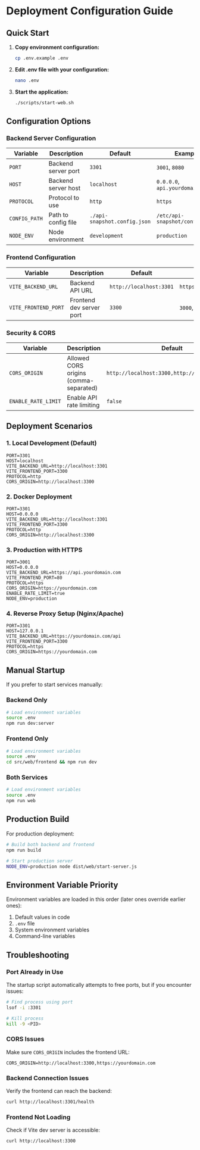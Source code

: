 # Deployment Configuration Guide

## Quick Start

1. **Copy environment configuration:**
   ```bash
   cp .env.example .env
   ```

2. **Edit .env file with your configuration:**
   ```bash
   nano .env
   ```

3. **Start the application:**
   ```bash
   ./scripts/start-web.sh
   ```

## Configuration Options

### Backend Server Configuration

| Variable | Description | Default | Example |
|----------|-------------|---------|---------|
| `PORT` | Backend server port | `3301` | `3001`, `8080` |
| `HOST` | Backend server host | `localhost` | `0.0.0.0`, `api.yourdomain.com` |
| `PROTOCOL` | Protocol to use | `http` | `https` |
| `CONFIG_PATH` | Path to config file | `./api-snapshot.config.json` | `/etc/api-snapshot/config.json` |
| `NODE_ENV` | Node environment | `development` | `production` |

### Frontend Configuration

| Variable | Description | Default | Example |
|----------|-------------|---------|---------|
| `VITE_BACKEND_URL` | Backend API URL | `http://localhost:3301` | `https://api.yourdomain.com` |
| `VITE_FRONTEND_PORT` | Frontend dev server port | `3300` | `3000`, `8080` |

### Security & CORS

| Variable | Description | Default | Example |
|----------|-------------|---------|---------|
| `CORS_ORIGIN` | Allowed CORS origins (comma-separated) | `http://localhost:3300,http://localhost:5173` | `https://yourdomain.com,https://app.yourdomain.com` |
| `ENABLE_RATE_LIMIT` | Enable API rate limiting | `false` | `true` |

## Deployment Scenarios

### 1. Local Development (Default)
```env
PORT=3301
HOST=localhost
VITE_BACKEND_URL=http://localhost:3301
VITE_FRONTEND_PORT=3300
PROTOCOL=http
CORS_ORIGIN=http://localhost:3300
```

### 2. Docker Deployment
```env
PORT=3301
HOST=0.0.0.0
VITE_BACKEND_URL=http://localhost:3301
VITE_FRONTEND_PORT=3300
PROTOCOL=http
CORS_ORIGIN=http://localhost:3300
```

### 3. Production with HTTPS
```env
PORT=3001
HOST=0.0.0.0
VITE_BACKEND_URL=https://api.yourdomain.com
VITE_FRONTEND_PORT=80
PROTOCOL=https
CORS_ORIGIN=https://yourdomain.com
ENABLE_RATE_LIMIT=true
NODE_ENV=production
```

### 4. Reverse Proxy Setup (Nginx/Apache)
```env
PORT=3301
HOST=127.0.0.1
VITE_BACKEND_URL=https://yourdomain.com/api
VITE_FRONTEND_PORT=3300
PROTOCOL=https
CORS_ORIGIN=https://yourdomain.com
```

## Manual Startup

If you prefer to start services manually:

### Backend Only
```bash
# Load environment variables
source .env
npm run dev:server
```

### Frontend Only
```bash
# Load environment variables
source .env
cd src/web/frontend && npm run dev
```

### Both Services
```bash
# Load environment variables
source .env
npm run web
```

## Production Build

For production deployment:

```bash
# Build both backend and frontend
npm run build

# Start production server
NODE_ENV=production node dist/web/start-server.js
```

## Environment Variable Priority

Environment variables are loaded in this order (later ones override earlier ones):

1. Default values in code
2. `.env` file
3. System environment variables
4. Command-line variables

## Troubleshooting

### Port Already in Use
The startup script automatically attempts to free ports, but if you encounter issues:

```bash
# Find process using port
lsof -i :3301

# Kill process
kill -9 <PID>
```

### CORS Issues
Make sure `CORS_ORIGIN` includes the frontend URL:
```env
CORS_ORIGIN=http://localhost:3300,https://yourdomain.com
```

### Backend Connection Issues
Verify the frontend can reach the backend:
```bash
curl http://localhost:3301/health
```

### Frontend Not Loading
Check if Vite dev server is accessible:
```bash
curl http://localhost:3300
```